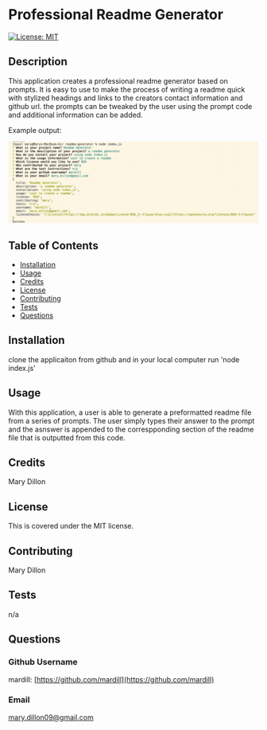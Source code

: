 # Professional Readme Generator

[![License: MIT](https://img.shields.io/badge/License-MIT-yellow.svg)](https://opensource.org/licenses/MIT)
    
## Description

This application creates a professional readme generator based on prompts. It is easy to use to make the process of writing a readme quick with stylized headings and links to the creators contact information and github url. the prompts can be tweaked by the user using the prompt code and additional information can be added.

Example output:

![alt text](images/readme-screenshot.png)

## Table of Contents

* [Installation](#installation)
* [Usage](#usage)
* [Credits](#credits)
* [License](#license)
* [Contributing](#contributing)
* [Tests](#tests)
* [Questions](#questions)

## Installation

clone the applicaiton from github and in your local computer run 'node index.js'

## Usage

With this application, a user is able to generate a preformatted readme file from a series of prompts. The user simply types their answer to the prompt and the asnswer is appended to the correspponding section of the readme file that is outputted from this code. 

## Credits

Mary Dillon

## License

This is covered under the MIT license. 


## Contributing

Mary Dillon

## Tests

n/a

## Questions

### Github Username
mardill: [https://github.com/mardill](https://github.com/mardill)

### Email
mary.dillon09@gmail.com

     
